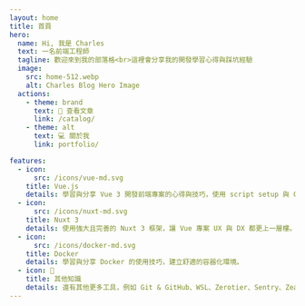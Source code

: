 ```yaml
---
layout: home
title: 首頁
hero:
  name: Hi, 我是 Charles
  text: 一名前端工程師
  tagline: 歡迎來到我的部落格<br>這裡會分享我的開發學習心得與踩坑經驗
  image: 
    src: home-512.webp
    alt: Charles Blog Hero Image
  actions:
    - theme: brand
      text: 📖 查看文章
      link: /catalog/
    - theme: alt
      text: 💻 關於我
      link: portfolio/

features:
  - icon:
      src: /icons/vue-md.svg
    title: Vue.js
    details: 學習與分享 Vue 3 開發前端專案的心得與技巧，使用 script setup 與 Composition API。
  - icon:
      src: /icons/nuxt-md.svg
    title: Nuxt 3
    details: 使用強大且完善的 Nuxt 3 框架，讓 Vue 專案 UX 與 DX 都更上一層樓。
  - icon:
      src: /icons/docker-md.svg
    title: Docker
    details: 學習與分享 Docker 的使用技巧，建立舒適的容器化環境。
  - icon: 🧰
    title: 其他知識
    details: 還有其他更多工具，例如 Git & GitHub、WSL、Zerotier、Sentry、Zeabur、Proxmox 等等。
---
```

